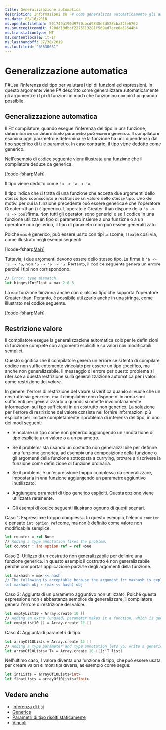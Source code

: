 ```yaml
---
title: Generalizzazione automatica
description: Informazioni su F# come generalizza automaticamente gli argomenti e i tipi di funzioni in modo che funzionino con più tipi, quando possibile.
ms.date: 05/16/2016
ms.openlocfilehash: 501749a190d9770cbcd9848e3d528cba32fe6762
ms.sourcegitcommit: f20dd18dbcf2275513281f5d9ad7ece6a62644b4
ms.translationtype: MT
ms.contentlocale: it-IT
ms.lasthandoff: 07/30/2019
ms.locfileid: "68630631"
---
```

# <a name="automatic-generalization"></a>Generalizzazione automatica

F#Usa l'inferenza del tipo per valutare i tipi di funzioni ed espressioni. In questo argomento viene F# descritto come generalizzare automaticamente gli argomenti e i tipi di funzioni in modo che funzionino con più tipi quando possibile.

## <a name="automatic-generalization"></a>Generalizzazione automatica

Il F# compilatore, quando esegue l'inferenza del tipo in una funzione, determina se un determinato parametro può essere generico. Il compilatore esamina ogni parametro e determina se la funzione ha una dipendenza dal tipo specifico di tale parametro. In caso contrario, il tipo viene dedotto come generico.

Nell'esempio di codice seguente viene illustrata una funzione che il compilatore deduce da generica.

[!code-fsharp[Main](~/samples/snippets/fsharp/lang-ref-3/snippet101.fs)]

Il tipo viene dedotto come `'a -> 'a -> 'a`.

Il tipo indica che si tratta di una funzione che accetta due argomenti dello stesso tipo sconosciuto e restituisce un valore dello stesso tipo. Uno dei motivi per cui la funzione precedente può essere generica è che l'operatore Greater-`>`than () è generico. L'operatore Greater-than dispone della `'a -> 'a -> bool`firma. Non tutti gli operatori sono generici e se il codice in una funzione utilizza un tipo di parametro insieme a una funzione o a un operatore non generico, il tipo di parametro non può essere generalizzato.

Poiché `max` è generico, può essere usato con tipi `int`come, `float`e così via, come illustrato negli esempi seguenti.

[!code-fsharp[Main](~/samples/snippets/fsharp/lang-ref-3/snippet102.fs)]

Tuttavia, i due argomenti devono essere dello stesso tipo. La firma è `'a -> 'a -> 'a`, non `'a -> 'b -> 'a`. Pertanto, il codice seguente genera un errore perché i tipi non corrispondono.

```fsharp
// Error: type mismatch.
let biggestIntFloat = max 2.0 3
```

La `max` funzione funziona anche con qualsiasi tipo che supporta l'operatore Greater-than. Pertanto, è possibile utilizzarlo anche in una stringa, come illustrato nel codice seguente.

[!code-fsharp[Main](~/samples/snippets/fsharp/lang-ref-3/snippet104.fs)]

## <a name="value-restriction"></a>Restrizione valore

Il compilatore esegue la generalizzazione automatica solo per le definizioni di funzione complete con argomenti espliciti e su valori non modificabili semplici.

Questo significa che il compilatore genera un errore se si tenta di compilare codice non sufficientemente vincolato per essere un tipo specifico, ma anche non generalizzabile. Il messaggio di errore per questo problema si riferisce a questa restrizione sulla generalizzazione automatica per i valori come restrizione del *valore*.

In genere, l'errore di restrizione del valore si verifica quando si vuole che un costrutto sia generico, ma il compilatore non dispone di informazioni sufficienti per generalizzarlo o quando si omette involontariamente informazioni sul tipo sufficienti in un costrutto non generico. La soluzione per l'errore di restrizione del valore consiste nel fornire informazioni più esplicite per limitare completamente il problema di inferenza del tipo, in uno dei modi seguenti:

- Vincolare un tipo come non generico aggiungendo un'annotazione di tipo esplicita a un valore o a un parametro.

- Se il problema sta usando un costrutto non generalizzabile per definire una funzione generica, ad esempio una composizione della funzione o gli argomenti della funzione sottoposta a currying, provare a riscrivere la funzione come definizione di funzione ordinaria.

- Se il problema è un'espressione troppo complessa da generalizzare, impostarla in una funzione aggiungendo un parametro aggiuntivo inutilizzato.

- Aggiungere parametri di tipo generico espliciti. Questa opzione viene utilizzata raramente.

- Gli esempi di codice seguenti illustrano ognuno di questi scenari.

Caso 1: Espressione troppo complessa. In questo esempio, l'elenco `counter` è pensato `int option ref`come, ma non è definito come valore non modificabile semplice.

```fsharp
let counter = ref None
// Adding a type annotation fixes the problem:
let counter : int option ref = ref None
```

Caso 2: Utilizzo di un costrutto non generalizzabile per definire una funzione generica. In questo esempio il costrutto è non generalizzabile perché comporta l'applicazione parziale degli argomenti della funzione.

```fsharp
let maxhash = max << hash
// The following is acceptable because the argument for maxhash is explicit:
let maxhash obj = (max << hash) obj
```

Caso 3: Aggiunta di un parametro aggiuntivo non utilizzato. Poiché questa espressione non è abbastanza semplice da generalizzare, il compilatore genera l'errore di restrizione del valore.

```fsharp
let emptyList10 = Array.create 10 []
// Adding an extra (unused) parameter makes it a function, which is generalizable.
let emptyList10 () = Array.create 10 []
```

Caso 4: Aggiunta di parametri di tipo.

```fsharp
let arrayOf10Lists = Array.create 10 []
// Adding a type parameter and type annotation lets you write a generic value.
let arrayOf10Lists<'T> = Array.create 10 ([]:'T list)
```

Nell'ultimo caso, il valore diventa una funzione di tipo, che può essere usata per creare valori di molti tipi diversi, ad esempio come segue:

```fsharp
let intLists = arrayOf10Lists<int>
let floatLists = arrayOf10Lists<float>
```

## <a name="see-also"></a>Vedere anche

- [Inferenza di tipi](../type-inference.md)
- [Generics](index.md)
- [Parametri di tipo risolti staticamente](statically-resolved-type-parameters.md)
- [Vincoli](constraints.md)
